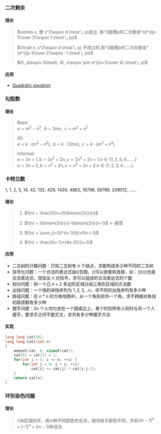 ### 二次剩余
#### 理论
> $\exists x, 使 x^2\equiv d (mod \, p)成立, 称"d是模p的二次剩余"(d^{(p-1)\over 2}\equiv 1 (mod \, p))$
>
> $\forall x, x^2\equiv d (mod \, p) 不成立时,称"d是模p的二次非剩余"(d^{(p-1)\over 2}\equiv -1 (mod \, p))$
> 
> $if\, p\equiv 3(mod\, 4), x\equiv \pm a^{(n+1)\over 4} (mod \, p)$
#### 应用
  * [Quadratic equation](https://ac.nowcoder.com/acm/contest/889/B)<!-- 做除法时使用逆元：除2 -> 乘2(mod p)的逆元 -->

### 勾股数
#### 理论
> Base:<br>
> $a=m^{2}-n^{2},\ \,b=2mn,\ \,c=m^{2}+n^{2}$
>
> All:<br>
> $a=k\cdot (m^{2}-n^{2}),\ \,b=k\cdot (2mn),\ \,c=k\cdot (m^{2}+n^{2})$
>
> Informal:<br>
> $a=2n+1, b=2n^{2}+2n,  c=2n^{2}+2n+1.     n\in \left \{ 1,2,3,4.......\right \}$    
> $a=2n+2,  b=n^{2}+2n,  c=n^{2}+2n+2.   n\in \left \{ 1,2,3,4.......\right \}$


### 卡特兰数

1, 1, 2, 5, 14, 42, 132, 429, 1430, 4862, 16796, 58786, 208012, ......
#### 理论
> 1. $f(n) = \frac{1}{n+1}\tbinom{2n}{n}$
> 
> 2. $f(n) = \tbinom{2n}{n}-\tbinom{2n}{n-1}$ <- 推荐
> 
> 3. $f(n) = \sum_{i=0}^{n-1}f(i)×f(n-i-1)$
> 
> 4. $f(n) = \frac{f(n-1)×(4n-2)}{n+1}$
> 

#### 应用
* 二叉树的计数问题：已知二叉树有 $n$ 个结点，求能构成多少种不同的二叉树   
* 括号化问题：一个合法的表达式由()包围，()可以嵌套和连接，如：(())()也是合法表达式，现给出 $n$ 对括号，求可以组成的合法表达式的个数    
* 划分问题：将一个凸 $n+2$ 多边形区域分成三角形区域的方法数    
* 出栈问题：一个栈的进栈序列为 $1,2,3,..n$，求不同的出栈序列有多少种    
* 路径问题：在 $n*n$ 的方格地图中，从一个角到另外一个角，求不跨越对角线的路径数有多少种    
* 握手问题：$2n$ 个人均匀坐在一个圆桌边上，某个时刻所有人同时与另一个人握手，要求手之间不能交叉，求共有多少种握手方法    

#### 实现
```cpp
long long cat[50];
long long Catl(int n)
{
    memset(cat, 0, sizeof(cat));
    cat[0] = cat[1] = 1;
    for(int i = 2; i <= n; ++i) {
        for(int j = 0; j < i; ++j)
            cat[i] += cat[j] * cat[i-j-1];
    }
    return cat[n];
}

```

### 环形染色问题

#### 理论
> $n$块区域的环，用$m$种不同颜色的去涂，相邻格子颜色不同，共有$(m-1)^n+(-1)^n×(m-1)$种涂法
